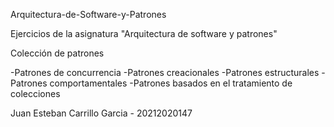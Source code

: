 Arquitectura-de-Software-y-Patrones


Ejercicios de la asignatura "Arquitectura de software y patrones"

Colección de patrones

  -Patrones de concurrencia
  -Patrones creacionales
  -Patrones estructurales
  -Patrones comportamentales
  -Patrones basados en el tratamiento de colecciones

Juan Esteban Carrillo Garcia - 20212020147
